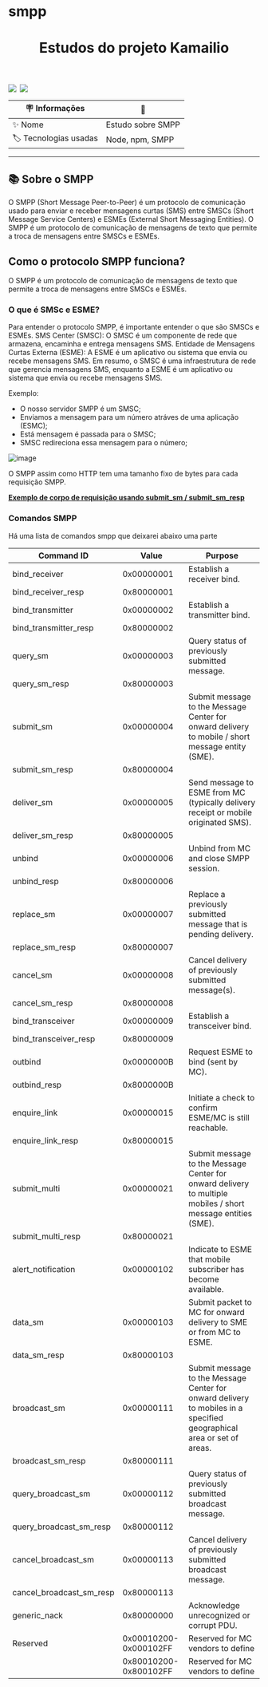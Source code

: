 # smpp

<header>
  <h1>
    Estudos do projeto Kamailio
  </h1>
</header>
<div style='display:flex; gap: .5em; margin-bottom: .3em'>
  <img src='https://img.shields.io/badge/SMPP-red' />
  <img src='https://img.shields.io/badge/NPM-yellow' />
</div>

| 🪧 Informações        | 🚀                |
| --------------------- | ----------------- |
| ✨ Nome               | Estudo sobre SMPP |
| 🏷️ Tecnologias usadas | Node, npm, SMPP   |

---

## 📚 Sobre o SMPP

O SMPP (Short Message Peer-to-Peer) é um protocolo de comunicação
usado para enviar e receber mensagens curtas (SMS) entre SMSCs (Short Message Service Centers)
e ESMEs (External Short Messaging Entities).
O SMPP é um protocolo de comunicação de mensagens de texto que permite a troca de mensagens entre SMSCs e ESMEs.

## Como o protocolo SMPP funciona?
O SMPP é um protocolo de comunicação de mensagens de texto que permite a troca de mensagens entre SMSCs e ESMEs.

### O que é SMSc e ESME?
Para entender o protocolo SMPP, é importante entender o que são SMSCs e ESMEs.
SMS Center (SMSC): O SMSC é um componente de rede que armazena, encaminha e entrega mensagens SMS.
Entidade de Mensagens Curtas Externa (ESME): A ESME é um aplicativo ou sistema que envia ou recebe mensagens SMS.
Em resumo, o SMSC é uma infraestrutura de rede que gerencia mensagens SMS, enquanto a ESME é um aplicativo ou sistema que envia ou recebe mensagens SMS.

Exemplo:
  - O nosso servidor SMPP é um SMSC;
  - Enviamos a mensagem para um número atráves de uma aplicação (ESMC);
  - Está mensagem é passada para o SMSC;
  - SMSC redireciona essa mensagem para o número;

![image](https://github.com/user-attachments/assets/b838a787-829d-47f9-8ff1-a710c7436e40)

O SMPP assim como HTTP tem uma tamanho fixo de bytes para cada requisição SMPP.

__[Exemplo de corpo de requisição usando submit_sm / submit_sm_resp](https://smpp.org/#smppexample)__


### Comandos SMPP
Há uma lista de comandos smpp que deixarei abaixo uma parte

| Command ID                   | Value              | Purpose                                                                                       |
|------------------------------|--------------------|-----------------------------------------------------------------------------------------------|
| bind_receiver                | 0x00000001         | Establish a receiver bind.                                                                    |
| bind_receiver_resp           | 0x80000001         |                                                                                               |
| bind_transmitter             | 0x00000002         | Establish a transmitter bind.                                                                  |
| bind_transmitter_resp        | 0x80000002         |                                                                                               |
| query_sm                     | 0x00000003         | Query status of previously submitted message.                                                |
| query_sm_resp                | 0x80000003         |                                                                                               |
| submit_sm                    | 0x00000004         | Submit message to the Message Center for onward delivery to mobile / short message entity (SME). |
| submit_sm_resp               | 0x80000004         |                                                                                               |
| deliver_sm                   | 0x00000005         | Send message to ESME from MC (typically delivery receipt or mobile originated SMS).          |
| deliver_sm_resp              | 0x80000005         |                                                                                               |
| unbind                       | 0x00000006         | Unbind from MC and close SMPP session.                                                       |
| unbind_resp                  | 0x80000006         |                                                                                               |
| replace_sm                   | 0x00000007         | Replace a previously submitted message that is pending delivery.                             |
| replace_sm_resp              | 0x80000007         |                                                                                               |
| cancel_sm                    | 0x00000008         | Cancel delivery of previously submitted message(s).                                          |
| cancel_sm_resp               | 0x80000008         |                                                                                               |
| bind_transceiver             | 0x00000009         | Establish a transceiver bind.                                                                 |
| bind_transceiver_resp        | 0x80000009         |                                                                                               |
| outbind                      | 0x0000000B         | Request ESME to bind (sent by MC).                                                          |
| outbind_resp                 | 0x8000000B         |                                                                                               |
| enquire_link                 | 0x00000015         | Initiate a check to confirm ESME/MC is still reachable.                                      |
| enquire_link_resp            | 0x80000015         |                                                                                               |
| submit_multi                 | 0x00000021         | Submit message to the Message Center for onward delivery to multiple mobiles / short message entities (SME). |
| submit_multi_resp            | 0x80000021         |                                                                                               |
| alert_notification           | 0x00000102         | Indicate to ESME that mobile subscriber has become available.                                |
| data_sm                      | 0x00000103         | Submit packet to MC for onward delivery to SME or from MC to ESME.                          |
| data_sm_resp                 | 0x80000103         |                                                                                               |
| broadcast_sm                 | 0x00000111         | Submit message to the Message Center for onward delivery to mobiles in a specified geographical area or set of areas. |
| broadcast_sm_resp            | 0x80000111         |                                                                                               |
| query_broadcast_sm           | 0x00000112         | Query status of previously submitted broadcast message.                                      |
| query_broadcast_sm_resp      | 0x80000112         |                                                                                               |
| cancel_broadcast_sm          | 0x00000113         | Cancel delivery of previously submitted broadcast message.                                   |
| cancel_broadcast_sm_resp     | 0x80000113         |                                                                                               |
| generic_nack                 | 0x80000000         | Acknowledge unrecognized or corrupt PDU.                                                    |
| Reserved                     | 0x00010200-0x000102FF | Reserved for MC vendors to define                                                              |
|                              | 0x80010200-0x800102FF | Reserved for MC vendors to define                                                              |
